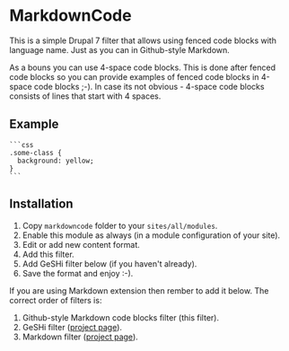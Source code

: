 MarkdownCode
============

This is a simple Drupal 7 filter that allows using fenced code blocks with language name. Just as you can in Github-style Markdown.

As a bouns you can use 4-space code blocks. This is done after fenced code blocks so you can provide examples of fenced code blocks in 4-space code blocks ;-). In case its not obvious - 4-space code blocks consists of lines that start with 4 spaces.

Example
----------

    ```css
    .some-class {
      background: yellow;
    }
    ```

Installation
----------------
1. Copy `markdowncode` folder to your `sites/all/modules`.
2. Enable this module as always (in a module configuration of your site).
3. Edit or add new content format.
4. Add this filter.
5. Add GeSHi filter below (if you haven't already).
6. Save the format and enjoy :-).


If you are using Markdown extension then rember to add it below. The correct order of filters is:

1. Github-style Markdown code blocks filter (this filter).
2. GeSHi filter ([project page](https://drupal.org/project/geshifilter)).
3. Markdown filter ([project page](https://drupal.org/project/markdown)).
